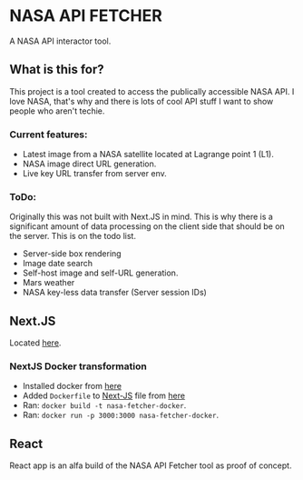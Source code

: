 # NASA API FETCHER
A NASA API interactor tool. 
## What is this for?
This project is a tool created to access the publically accessible NASA API. I love NASA, that's why and there is lots of cool API stuff I want to show people who aren't techie.
### Current features:
* Latest image from a NASA satellite located at Lagrange point 1 (L1).
* NASA image direct URL generation.
* Live key URL transfer from server env.
### ToDo:
Originally this was not built with Next.JS in mind. This is why there is a significant amount of data processing on the client side that should be on the server. This is on the todo list.
* Server-side box rendering
* Image date search
* Self-host image and self-URL generation.
* Mars weather
* NASA key-less data transfer (Server session IDs)

## Next.JS
Located [here](https://github.com/Arran-Logan-Riley/NASA-React-Fetcher/tree/master/Next-js/nasa-fetcher-server-js).
### NextJS Docker transformation
* Installed docker from [here](https://www.docker.com/)
* Added `Dockerfile` to [Next-JS](https://github.com/Arran-Logan-Riley/NASA-React-Fetcher/tree/master/Next-js/nasa-fetcher-server-js) file from [here](https://github.com/vercel/next.js/tree/canary/examples/with-docker)
* Ran: `docker build -t nasa-fetcher-docker`.
* Ran: `docker run -p 3000:3000 nasa-fetcher-docker`.
## React
React app is an alfa build of the NASA API Fetcher tool as proof of concept.
